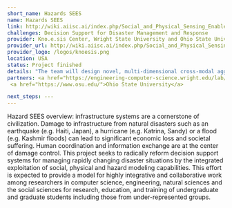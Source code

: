 ```yaml
---
short_name: Hazards SEES
name: Hazards SEES
link: http://wiki.aiisc.ai/index.php/Social_and_Physical_Sensing_Enabled_Decision_Support
challenges: Decision Support for Disaster Management and Response
provider: Kno.e.sis Center, Wright State University and Ohio State University, Hazards SEES Consortium
provider_url: http://wiki.aiisc.ai/index.php/Social_and_Physical_Sensing_Enabled_Decision_Support
provider_logo: /logos/knoesis.png
location: USA
status: Project finished
details: "The team will design novel, multi-dimensional cross-modal aggregation and inference methods to compensate for the uneven coverage of sensing modalities across an affected region. By assimilating data from social and physical sensors and their integrated modeling and analysis, methodology to predict and help prioritize the temporally and conceptually extended consequences of damage to people, civil infrastructure (transportation, power, waterways) and their components (e.g. bridges, traffic signals) will be designed. The team will develop innovative technology to support the identification of new background knowledge and structured data to improve object extraction, location identification, correlation or integration of relevant data across multiple sources and modalities (social, physical and Web). Novel coupling of socio-linguistic and network analysis will be used to identify important persons and objects, statistical and factual knowledge about traffic and transportation networks, and their impact on hazard models (e.g. storm surge) and flood mapping. Domain-grounded mechanisms will be developed to address pervasive trustworthiness and reliability concerns. Exemplar outcomes are expected to include specific tools for first-responders as well as recovery teams to aid in the prioritization of relief and repair efforts, leveraging improved flood response, urban mapping, and dynamic storm surge models, and interdisciplinary training of students leveraging research in pedagogy, in conjunction with Ohio State University’s new undergraduate major in data analytics, and Wright State University’s Big and Smart Data graduate certificate program."
partners: <a href="https://engineering-computer-science.wright.edu/lab/knoesis">Kno.e.sis Center, Wright State University</a> and 
 <a href="https://www.osu.edu/">Ohio State University</a>

next_steps: ---
---
```

Hazard SEES overview: infrastructure systems are a cornerstone of civilization. Damage to infrastructure from natural disasters such as an earthquake (e.g. Haiti, Japan), a hurricane (e.g. Katrina, Sandy) or a flood (e.g. Kashmir floods) can lead to significant economic loss and societal suffering. Human coordination and information exchange are at the center of damage control. This project seeks to radically reform decision support systems for managing rapidly changing disaster situations by the integrated exploitation of social, physical and hazard modeling capabilities. This effort is expected to provide a model for highly integrative and collaborative work among researchers in computer science, engineering, natural sciences and the social sciences for research, education, and training of undergraduate and graduate students including those from under-represented groups.

